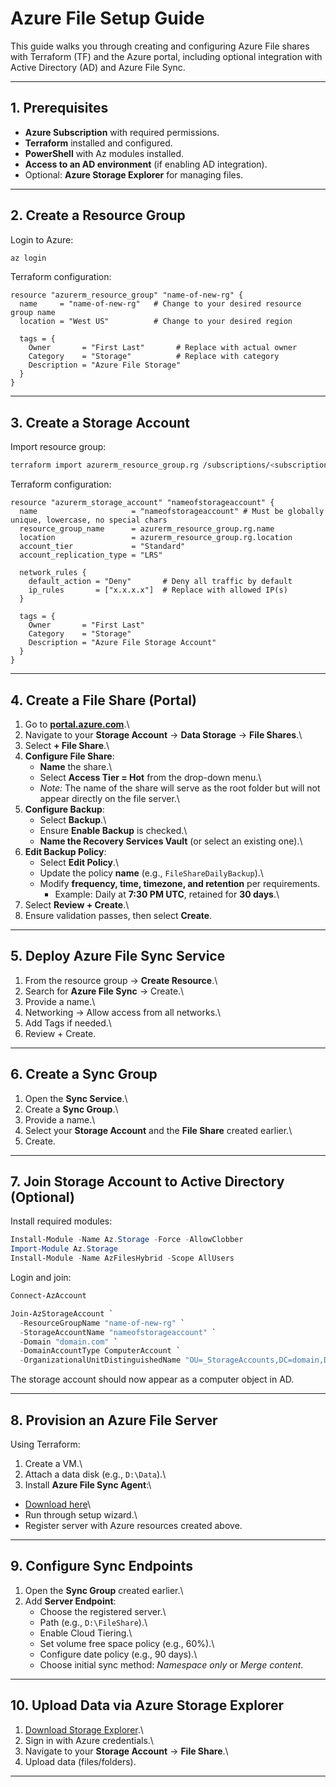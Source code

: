 # Azure File Setup Guide

This guide walks you through creating and configuring Azure File shares
with Terraform (TF) and the Azure portal, including optional integration
with Active Directory (AD) and Azure File Sync.

------------------------------------------------------------------------

## 1. Prerequisites

-   **Azure Subscription** with required permissions.
-   **Terraform** installed and configured.
-   **PowerShell** with Az modules installed.
-   **Access to an AD environment** (if enabling AD integration).
-   Optional: **Azure Storage Explorer** for managing files.

------------------------------------------------------------------------

## 2. Create a Resource Group

Login to Azure:

``` bash
az login
```

Terraform configuration:

``` hcl
resource "azurerm_resource_group" "name-of-new-rg" {
  name     = "name-of-new-rg"   # Change to your desired resource group name
  location = "West US"          # Change to your desired region

  tags = {
    Owner       = "First Last"       # Replace with actual owner
    Category    = "Storage"          # Replace with category
    Description = "Azure File Storage"
  }
}
```

------------------------------------------------------------------------

## 3. Create a Storage Account

Import resource group:

``` bash
terraform import azurerm_resource_group.rg /subscriptions/<subscription-id>/resourceGroups/name-of-new-rg
```

Terraform configuration:

``` hcl
resource "azurerm_storage_account" "nameofstorageaccount" {
  name                     = "nameofstorageaccount" # Must be globally unique, lowercase, no special chars
  resource_group_name      = azurerm_resource_group.rg.name
  location                 = azurerm_resource_group.rg.location
  account_tier             = "Standard"
  account_replication_type = "LRS"

  network_rules {
    default_action = "Deny"       # Deny all traffic by default
    ip_rules       = ["x.x.x.x"]  # Replace with allowed IP(s)
  }

  tags = {
    Owner       = "First Last"
    Category    = "Storage"
    Description = "Azure File Storage Account"
  }
}
```

------------------------------------------------------------------------

## 4. Create a File Share (Portal)

1.  Go to **[portal.azure.com](https://portal.azure.com)**.\
2.  Navigate to your **Storage Account** → **Data Storage** → **File
    Shares**.\
3.  Select **+ File Share**.\
4.  **Configure File Share**:
    -   **Name** the share.\
    -   Select **Access Tier = Hot** from the drop-down menu.\
    -   *Note:* The name of the share will serve as the root folder but
        will not appear directly on the file server.\
5.  **Configure Backup**:
    -   Select **Backup**.\
    -   Ensure **Enable Backup** is checked.\
    -   **Name the Recovery Services Vault** (or select an existing
        one).\
6.  **Edit Backup Policy**:
    -   Select **Edit Policy**.\
    -   Update the policy **name** (e.g., `FileShareDailyBackup`).\
    -   Modify **frequency, time, timezone, and retention** per
        requirements.
        -   Example: Daily at **7:30 PM UTC**, retained for **30
            days**.\
7.  Select **Review + Create**.\
8.  Ensure validation passes, then select **Create**.

------------------------------------------------------------------------

## 5. Deploy Azure File Sync Service

1.  From the resource group → **Create Resource**.\
2.  Search for **Azure File Sync** → Create.\
3.  Provide a name.\
4.  Networking → Allow access from all networks.\
5.  Add Tags if needed.\
6.  Review + Create.

------------------------------------------------------------------------

## 6. Create a Sync Group

1.  Open the **Sync Service**.\
2.  Create a **Sync Group**.\
3.  Provide a name.\
4.  Select your **Storage Account** and the **File Share** created
    earlier.\
5.  Create.

------------------------------------------------------------------------

## 7. Join Storage Account to Active Directory (Optional)

Install required modules:

``` powershell
Install-Module -Name Az.Storage -Force -AllowClobber
Import-Module Az.Storage
Install-Module -Name AzFilesHybrid -Scope AllUsers
```

Login and join:

``` powershell
Connect-AzAccount

Join-AzStorageAccount `
  -ResourceGroupName "name-of-new-rg" `
  -StorageAccountName "nameofstorageaccount" `
  -Domain "domain.com" `
  -DomainAccountType ComputerAccount `
  -OrganizationalUnitDistinguishedName "OU=_StorageAccounts,DC=domain,DC=com"
```

The storage account should now appear as a computer object in AD.

------------------------------------------------------------------------

## 8. Provision an Azure File Server

Using Terraform: 
1. Create a VM.\
2. Attach a data disk (e.g., `D:\Data`).\
3. Install **Azure File Sync Agent**:\
- [Download
here](https://www.microsoft.com/en-us/download/details.aspx?id=57159)\
- Run through setup wizard.\
- Register server with Azure resources created above.

------------------------------------------------------------------------

## 9. Configure Sync Endpoints

1.  Open the **Sync Group** created earlier.\
2.  Add **Server Endpoint**:
    -   Choose the registered server.\
    -   Path (e.g., `D:\FileShare`).\
    -   Enable Cloud Tiering.\
    -   Set volume free space policy (e.g., 60%).\
    -   Configure date policy (e.g., 90 days).\
    -   Choose initial sync method: *Namespace only* or *Merge content*.

------------------------------------------------------------------------

## 10. Upload Data via Azure Storage Explorer

1.  [Download Storage
    Explorer](https://azure.microsoft.com/en-us/products/storage/storage-explorer#Download-4).\
2.  Sign in with Azure credentials.\
3.  Navigate to your **Storage Account** → **File Share**.\
4.  Upload data (files/folders).

------------------------------------------------------------------------
